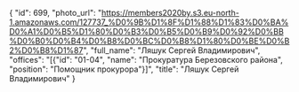 {
    "id": 699,
    "photo_url": "https://members2020by.s3.eu-north-1.amazonaws.com/127737_%D0%9B%D1%8F%D1%88%D1%83%D0%BA%D0%A1%D0%B5%D1%80%D0%B3%D0%B5%D0%B9%D0%92%D0%BB%D0%B0%D0%B4%D0%B8%D0%BC%D0%B8%D1%80%D0%BE%D0%B2%D0%B8%D1%87",
    "full_name": "Ляшук Сергей Владимирович",
    "offices": "[{\"id\": \"01-04\", \"name\": \"Прокуратура Березовского района\", \"position\": \"Помощник прокурора\"}]",
    "title": "Ляшук Сергей Владимирович"
}